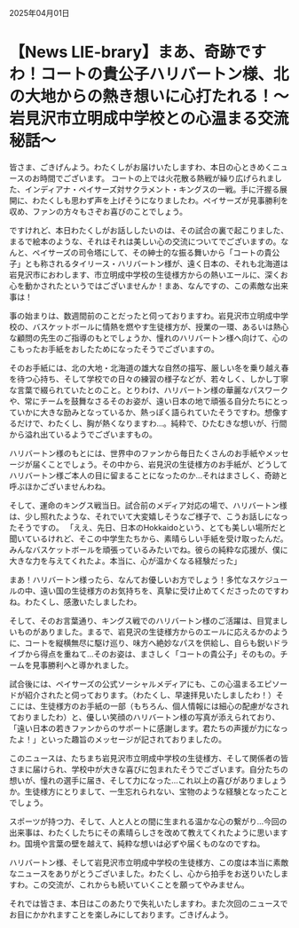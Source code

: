 2025年04月01日

# 【News LIE-brary】まあ、奇跡ですわ！コートの貴公子ハリバートン様、北の大地からの熱き想いに心打たれる！～岩見沢市立明成中学校との心温まる交流秘話～

皆さま、ごきげんよう。わたくしがお届けいたしますわ、本日の心ときめくニュースのお時間でございます。
コートの上では火花散る熱戦が繰り広げられました、インディアナ・ペイサーズ対サクラメント・キングスの一戦。手に汗握る展開に、わたくしも思わず声を上げそうになりましたわ。ペイサーズが見事勝利を収め、ファンの方々もさぞお喜びのことでしょう。

ですけれど、本日わたくしがお話ししたいのは、その試合の裏で起こりました、まるで絵本のような、それはそれは美しい心の交流についてでございますの。なんと、ペイサーズの司令塔にして、その紳士的な振る舞いから「コートの貴公子」とも称されるタイリース・ハリバートン様が、遠く日本の、それも北海道は岩見沢市におわします、市立明成中学校の生徒様方からの熱いエールに、深くお心を動かされたというではございませんか！まあ、なんですの、この素敵な出来事は！

事の始まりは、数週間前のことだったと伺っておりますわ。岩見沢市立明成中学校の、バスケットボールに情熱を燃やす生徒様方が、授業の一環、あるいは熱心な顧問の先生のご指導のもとでしょうか、憧れのハリバートン様へ向けて、心のこもったお手紙をおしたためになったそうでございますの。

そのお手紙には、北の大地・北海道の雄大な自然の描写、厳しい冬を乗り越え春を待つ心持ち、そして学校での日々の練習の様子などが、若々しく、しかし丁寧な言葉で綴られていたとのこと。とりわけ、ハリバートン様の華麗なパスワークや、常にチームを鼓舞なさるそのお姿が、遠い日本の地で頑張る自分たちにとっていかに大きな励みとなっているか、熱っぽく語られていたそうですわ。想像するだけで、わたくし、胸が熱くなりますわ…。純粋で、ひたむきな想いが、行間から溢れ出ているようでございますもの。

ハリバートン様のもとには、世界中のファンから毎日たくさんのお手紙やメッセージが届くことでしょう。その中から、岩見沢の生徒様方のお手紙が、どうしてハリバートン様ご本人の目に留まることになったのか…それはまさしく、奇跡と呼ぶほかございませんわね。

そして、運命のキングス戦当日。試合前のメディア対応の場で、ハリバートン様は、少し照れたような、それでいて大変嬉しそうなご様子で、こうお話しになったそうですの。
「ええ、先日、日本のHokkaidoという、とても美しい場所だと聞いているけれど、そこの中学生たちから、素晴らしい手紙を受け取ったんだ。みんなバスケットボールを頑張っているみたいでね。彼らの純粋な応援が、僕に大きな力を与えてくれたよ。本当に、心が温かくなる経験だった」

まあ！ハリバートン様ったら、なんてお優しいお方でしょう！多忙なスケジュールの中、遠い国の生徒様方のお気持ちを、真摯に受け止めてくださったのですわね。わたくし、感激いたしましたわ。

そして、そのお言葉通り、キングス戦でのハリバートン様のご活躍は、目覚ましいものがありました。まるで、岩見沢の生徒様方からのエールに応えるかのように、コートを縦横無尽に駆け巡り、味方へ絶妙なパスを供給し、自らも鋭いドライブから得点を重ねて…そのお姿は、まさしく「コートの貴公子」そのもの。チームを見事勝利へと導かれました。

試合後には、ペイサーズの公式ソーシャルメディアにも、この心温まるエピソードが紹介されたと伺っております。（わたくし、早速拝見いたしましたわ！）そこには、生徒様方のお手紙の一部（もちろん、個人情報には細心の配慮がなされておりましたわ）と、優しい笑顔のハリバートン様の写真が添えられており、「遠い日本の若きファンからのサポートに感謝します。君たちの声援が力になったよ！」といった趣旨のメッセージが記されておりましたの。

このニュースは、たちまち岩見沢市立明成中学校の生徒様方、そして関係者の皆さまに届けられ、学校中が大きな喜びに包まれたそうでございます。自分たちの想いが、憧れの選手に届き、そして力になった…これ以上の喜びがありましょうか。生徒様方にとりまして、一生忘れられない、宝物のような経験となったことでしょう。

スポーツが持つ力、そして、人と人との間に生まれる温かな心の繋がり…今回の出来事は、わたくしたちにその素晴らしさを改めて教えてくれたように思いますわ。国境や言葉の壁を越えて、純粋な想いは必ずや届くものなのですね。

ハリバートン様、そして岩見沢市立明成中学校の生徒様方、この度は本当に素敵なニュースをありがとうございました。わたくし、心から拍手をお送りいたしますわ。この交流が、これからも続いていくことを願ってやみません。

それでは皆さま、本日はこのあたりで失礼いたしますわ。また次回のニュースでお目にかかれますことを楽しみにしております。ごきげんよう。